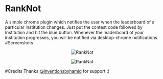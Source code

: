 # RankNot
A simple chrome plugin which notifies the user when the leaderboard of a particular Institution changes. Just put the contest
code followed by Institution and hit the blue button. Whenever the leaderboard of your institution progresses, you will be notified
via desktop-chrome notifications.
#Screenshots
<p align="center">
  <img src="https://i.gyazo.com/127fb22f1f4b8b8e29834ed7ff18d4c1.png" alt="RankNot"/>
</p>
<p align="center">
  <img src="https://i.gyazo.com/ded1cf29b0fe7764391065e6e1971904.png" alt="RankNot"/>
</p>

#Credits
Thanks <a href="https://github.com/inventionsbyhamid">@inventionsbyhamid</a> for support :)

